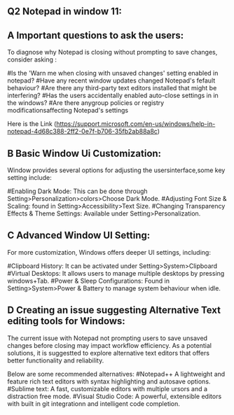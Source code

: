 ## Q2 Notepad in window 11:

## A Important questions to ask the users:
To diagnose why Notepad is closing without prompting to save changes, consider asking :

#Is the 'Warn me when closing with unsaved changes' setting enabled in notepad?
#Have any recent window updates changed Notepad's fefault behaviour?
#Are there any third-party text editors installed that might be interfering?
#Has the users accidentally enabled auto-close settings in in the windows?
#Are there anygroup policies or registry modificationsaffecting Notepad's settings

Here is the Link 
(https://support.microsoft.com/en-us/windows/help-in-notepad-4d68c388-2ff2-0e7f-b706-35fb2ab88a8c)

## B Basic Window Ui Customization:
Window provides several options for adjusting the usersinterface,some key setting include:

#Enabling Dark Mode:
This can be done through Setting>Personalization>colors>Choose Dark Mode.
#Adjusting Font Size & Scaling:
found in Setting>Accessibility>Text Size.
#Changing Transparency Effects & Theme Settings:
Available under Setting>Personalization.

## C Advanced Window UI Setting:
For more customization, Windows offers deeper UI settings, including:

#Clipboard History:
It can be activated under Setting>System>Clipboard
#Virtual Desktops:
It allows users to manage multiple desktops by pressing windows+Tab.
#Power & Sleep Configurations:
Found in Setting>System>Power & Battery to manage system behaviour when idle.

## D Creating an issue suggesting Alternative Text editing tools for Windows:
The current issue with Notepad not prompting  users to save unsaved changes before closing may impact workflow efficiency. As a potential
solutions, it is  suggestted to explore alternative text editors that offers better functionality and reliability.

Below are some recommended alternatives:
#Notepad++
A lightweight and feature rich text editors with syntax highlighting and autosave options.
#Sublime text:
A fast, customizable editors with multiple ursors and a  distraction free mode.
#Visual Studio Code:
A powerful, extensible editors with built in git integrationn and intelligent code completion.
